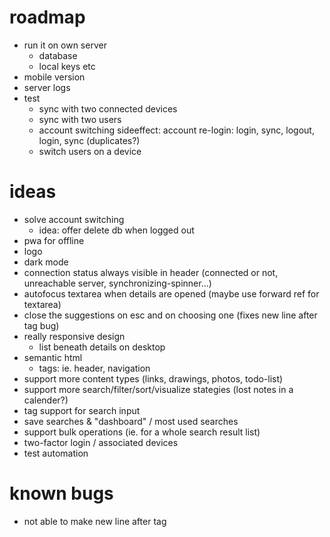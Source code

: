 # roadmap

- run it on own server
  - database
  - local keys etc
- mobile version
- server logs
- test
  - sync with two connected devices
  - sync with two users
  - account switching sideeffect: account re-login: login, sync, logout, login, sync (duplicates?)
  - switch users on a device

# ideas

- solve account switching
  - idea: offer delete db when logged out
- pwa for offline
- logo
- dark mode
- connection status always visible in header (connected or not, unreachable server, synchronizing-spinner...)
- autofocus textarea when details are opened (maybe use forward ref for textarea)
- close the suggestions on esc and on choosing one (fixes new line after tag bug)
- really responsive design
  - list beneath details on desktop
- semantic html
  - tags: ie. header, navigation
- support more content types (links, drawings, photos, todo-list)
- support more search/filter/sort/visualize stategies (lost notes in a calender?)
- tag support for search input
- save searches & "dashboard" / most used searches
- support bulk operations (ie. for a whole search result list)
- two-factor login / associated devices
- test automation

# known bugs

- not able to make new line after tag
